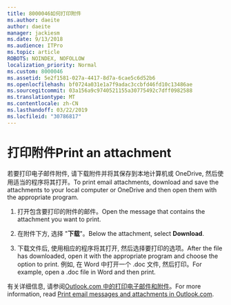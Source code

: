 ```yaml
---
title: 8000046如何打印附件
ms.author: daeite
author: daeite
manager: jackiesm
ms.date: 9/13/2018
ms.audience: ITPro
ms.topic: article
ROBOTS: NOINDEX, NOFOLLOW
localization_priority: Normal
ms.custom: 8000046
ms.assetid: 5e2f1581-027a-4417-8d7a-6cae5c6d52b6
ms.openlocfilehash: bf0724a031e1a7f9adac3ccbfd46fd10c13486ae
ms.sourcegitcommit: 03a156a9c9740521155a30775492c7dff0982588
ms.translationtype: MT
ms.contentlocale: zh-CN
ms.lasthandoff: 03/22/2019
ms.locfileid: "30786817"
---
```

# <a name="print-an-attachment"></a><span data-ttu-id="0de93-102">打印附件</span><span class="sxs-lookup"><span data-stu-id="0de93-102">Print an attachment</span></span>

<span data-ttu-id="0de93-103">若要打印电子邮件附件, 请下载附件并将其保存到本地计算机或 OneDrive, 然后使用适当的程序将其打开。</span><span class="sxs-lookup"><span data-stu-id="0de93-103">To print email attachments, download and save the attachments to your local computer or OneDrive and then open them with the appropriate program.</span></span>
  
1. <span data-ttu-id="0de93-104">打开包含要打印的附件的邮件。</span><span class="sxs-lookup"><span data-stu-id="0de93-104">Open the message that contains the attachment you want to print.</span></span>
    
2. <span data-ttu-id="0de93-105">在附件下方, 选择 "**下载**"。</span><span class="sxs-lookup"><span data-stu-id="0de93-105">Below the attachment, select **Download**.</span></span> 
    
3. <span data-ttu-id="0de93-106">下载文件后, 使用相应的程序将其打开, 然后选择要打印的选项。</span><span class="sxs-lookup"><span data-stu-id="0de93-106">After the file has downloaded, open it with the appropriate program and choose the option to print.</span></span> <span data-ttu-id="0de93-107">例如, 在 Word 中打开一个 .doc 文件, 然后打印。</span><span class="sxs-lookup"><span data-stu-id="0de93-107">For example, open a .doc file in Word and then print.</span></span>
    
<span data-ttu-id="0de93-108">有关详细信息, 请参阅[Outlook.com 中的打印电子邮件和附件](https://go.microsoft.com/fwlink/?linkid=2021110&amp;clcid=0x409)。</span><span class="sxs-lookup"><span data-stu-id="0de93-108">For more information, read [Print email messages and attachments in Outlook.com](https://go.microsoft.com/fwlink/?linkid=2021110&amp;clcid=0x409).</span></span>
  

